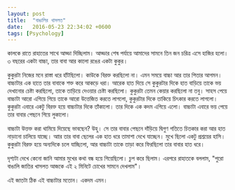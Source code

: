 ```yaml
---
layout: post
title:  "বাঙালির খাসলত"
date:   2016-05-23 22:34:02 +0600
tags: [Psychology]
---
```

কালকে রাতে রাহাতের সাথে আড্ডা দিচ্ছিলাম। আড্ডার শেষ পর্যায়ে আমাদের সামনে তিন জন চরিত্র এসে হাজির হলো। ৩ বছরের একটা বাচ্চা, তার বাবা আর কালো রঙের একটা কুকুর।

কুকুরটা নিজের মনে রাস্তা ধরে হাঁটছিলো। কাউকে বিরক্ত করছিলো না। এমন সময়ে বাচ্চা আর তার পিতার আগমন। বাচ্চাটার এক হাতে তার বাবাকে শক্ত করে আকড়ে ধরা। আরেক হাত দিয়ে সে কুকুরটার দিকে হাত বাড়িয়ে তাকে ভয় দেখানোর চেষ্টা করছিলো, তাকে তাড়িয়ে দেওয়ার চেষ্টা করছিলো। কুকুরটা তেমন কেয়ার করছিলো না তবু। সাহস পেয়ে বাচ্চাটা আরো এগিয়ে গিয়ে তাকে আরো উত্তেজিত করতে লাগলো, কুকুরটার দিকে তাকিয়ে চিৎকার করতে লাগলো। কুকুরটা এবারে একটু বিরক্ত হয়ে বাচ্চাটার দিকে তাঁকালো। তার দিকে এক কদম এগিয়ে এলো। বাচ্চাটা এবারে ভয় পেয়ে তার বাবার পেছনে গিয়ে লুকালো।

বাচ্চাটা উত্তক্ত করা থামিয়ে দিয়েছে ভাবছেন? উহু। সে তার বাবার পেছনে দাঁড়িয়ে দ্বিগুণ গতিতে চিতকার করা আর হাত নাড়ানো চালিয়ে যাচ্ছে। আার তার বাবা ছেলের এক হাত ধরে তামাশা দেখে যাচ্ছেন। মুখে ছিলো একটু প্রশ্রয়ের হাসি।
কুকুরটা বিরক্ত হয়ে অন্যদিকে চলে যাচ্ছিলো, আর বাচ্চাটা তাকে তাড়া করে ফিরছিলো তার বাবার হাত ধরে।

দৃশ্যটা দেখে কেনো জানি আমার মুখের কথা বন্ধ হয়ে গিয়েছিলো। চুপ করে ছিলাম। এরপরে রাহাতকে বললাম, "পুরো বাঙালি জাতির খাসলত আজকে এই ২ মিনিটে চোখের সামনে দেখলাম"।

এই জাতটা ঠিক এই বাচ্চাটার মতোন। একদম এমন।